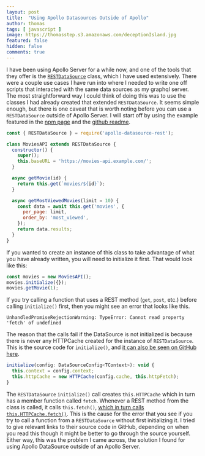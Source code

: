 ```yaml
---
layout: post
title:  "Using Apollo Datasources Outside of Apollo"
author: thomas
tags: [ javascript ]
image: https://thomasstep.s3.amazonaws.com/deceptionIsland.jpg
featured: false
hidden: false
comments: true
---
```

I have been using Apollo Server for a while now, and one of the tools that they offer is the [`RESTDataSource`](https://www.npmjs.com/package/apollo-datasource-rest) class, which I have used extensively.
There were a couple use cases I have run into where I needed to write one off scripts that interacted with the same data sources as my graphql server.
The most straightforward way I could think of doing this was to use the classes I had already created that extended `RESTDataSource`.
It seems simple enough, but there is one caveat that is worth noting before you can use a `RESTDataSource` outside of Apollo Server.
I will start off by using the example featured in the [npm page](https://www.npmjs.com/package/apollo-datasource-rest) and the [github readme](https://github.com/apollographql/apollo-server/tree/master/packages/apollo-datasource-rest).

```javascript
const { RESTDataSource } = require('apollo-datasource-rest');

class MoviesAPI extends RESTDataSource {
  constructor() {
    super();
    this.baseURL = 'https://movies-api.example.com/';
  }

  async getMovie(id) {
    return this.get(`movies/${id}`);
  }

  async getMostViewedMovies(limit = 10) {
    const data = await this.get('movies', {
      per_page: limit,
      order_by: 'most_viewed',
    });
    return data.results;
  }
}
```

If you wanted to create an instance of this class to take advantage of what you have already written, you will need to initialize it first.
That would look like this:

```javascript
const movies = new MoviesAPI();
movies.initialize({});
movies.getMovie(1);
```

If you try calling a function that uses a REST method (`get`, `post`, etc.) before calling `initialize()` first, then you might see an error that looks like this.

```
UnhandledPromiseRejectionWarning: TypeError: Cannot read property 'fetch' of undefined
```

The reason that the calls fail if the DataSource is not initialized is because there is never any HTTPCache created for the instance of `RESTDataSource`.
This is the source code for `initialize()`, and [it can also be seen on GitHub here](https://github.com/apollographql/apollo-server/blob/02f1fb6498206ac7d8fdd5b1de7e509d483be5bf/packages/apollo-datasource-rest/src/RESTDataSource.ts#L58).

```javascript
initialize(config: DataSourceConfig<TContext>): void {
  this.context = config.context;
  this.httpCache = new HTTPCache(config.cache, this.httpFetch);
}
```

The `RESTDataSource` `initialize()` call creates `this.HTTPCache` which in turn has a member function called `fetch`.
Whenever a REST method from the class is called, it calls `this.fetch()`, [which in turn calls `this.HTTPCache.fetch()`](https://github.com/apollographql/apollo-server/blob/02f1fb6498206ac7d8fdd5b1de7e509d483be5bf/packages/apollo-datasource-rest/src/RESTDataSource.ts#L257).
This is the cause for the error that you see if you try to call a function from a `RESTDataSource` without first initializing it.
I tried to give relevant links to their source code in GitHub, depending on when you read this though it might be better to go through the source yourself.
Either way, this was the problem I came across, the solution I found for using Apollo DataSource outside of an Apollo Server.
